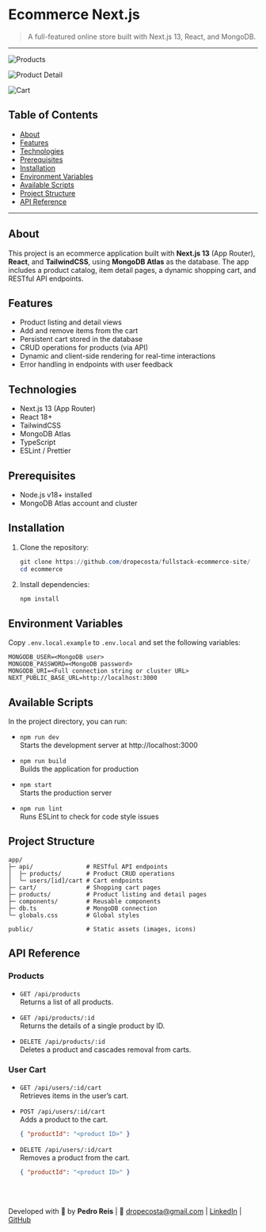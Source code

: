 # Ecommerce Next.js

> A full-featured online store built with Next.js 13, React, and MongoDB.

---

![Products](https://github.com/user-attachments/assets/29578f18-31a6-471a-a006-45b7dfc9e800)

![Product Detail](https://github.com/user-attachments/assets/210d69bf-2d77-44eb-834b-15ed408d86be)

![Cart](https://github.com/user-attachments/assets/14be8ce4-ca5e-42a3-8a9d-5e8c852ac04a)


## Table of Contents

- [About](#about)
- [Features](#features)
- [Technologies](#technologies)
- [Prerequisites](#prerequisites)
- [Installation](#installation)
- [Environment Variables](#environment-variables)
- [Available Scripts](#available-scripts)
- [Project Structure](#project-structure)
- [API Reference](#api-reference)

---

## About

This project is an ecommerce application built with **Next.js 13** (App Router), **React**, and **TailwindCSS**, using **MongoDB Atlas** as the database. The app includes a product catalog, item detail pages, a dynamic shopping cart, and RESTful API endpoints.

## Features

- Product listing and detail views
- Add and remove items from the cart
- Persistent cart stored in the database
- CRUD operations for products (via API)
- Dynamic and client-side rendering for real-time interactions
- Error handling in endpoints with user feedback

## Technologies

- Next.js 13 (App Router)
- React 18+
- TailwindCSS
- MongoDB Atlas
- TypeScript
- ESLint / Prettier

## Prerequisites

- Node.js v18+ installed
- MongoDB Atlas account and cluster

## Installation

1. Clone the repository:
   ```powershell
   git clone https://github.com/dropecosta/fullstack-ecommerce-site/
   cd ecommerce
   ```
2. Install dependencies:
   ```powershell
   npm install
   ```

## Environment Variables

Copy `.env.local.example` to `.env.local` and set the following variables:

```dotenv
MONGODB_USER=<MongoDB user>
MONGODB_PASSWORD=<MongoDB password>
MONGODB_URI=<Full connection string or cluster URL>
NEXT_PUBLIC_BASE_URL=http://localhost:3000
```

## Available Scripts

In the project directory, you can run:

- `npm run dev`  
  Starts the development server at http://localhost:3000

- `npm run build`  
  Builds the application for production

- `npm start`  
  Starts the production server

- `npm run lint`  
  Runs ESLint to check for code style issues

## Project Structure

```text
app/
├─ api/               # RESTful API endpoints
│  ├─ products/       # Product CRUD operations
│  └─ users/[id]/cart # Cart endpoints
├─ cart/              # Shopping cart pages
├─ products/          # Product listing and detail pages
├─ components/        # Reusable components
├─ db.ts              # MongoDB connection
└─ globals.css        # Global styles

public/               # Static assets (images, icons)
```

## API Reference

### Products

- `GET /api/products`  
  Returns a list of all products.

- `GET /api/products/:id`  
  Returns the details of a single product by ID.

- `DELETE /api/products/:id`  
  Deletes a product and cascades removal from carts.

### User Cart

- `GET /api/users/:id/cart`  
  Retrieves items in the user’s cart.

- `POST /api/users/:id/cart`  
  Adds a product to the cart.  
  ```json
  { "productId": "<product ID>" }
  ```

- `DELETE /api/users/:id/cart`  
  Removes a product from the cart.  
  ```json
  { "productId": "<product ID>" }
  ```
  <br/><br/>


Developed with 🧡 by **Pedro Reis**  | 📧 dropecosta@gmail.com  | [LinkedIn](https://www.linkedin.com/in/dropecosta/) | [GitHub](https://github.com/dropecosta)
